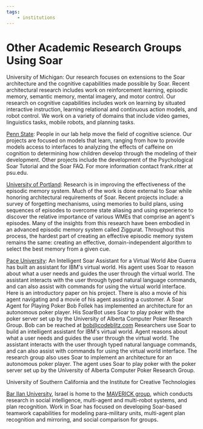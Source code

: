 ```yaml
---
tags:
    - institutions
---
```


<!-- old URL: https://soar.eecs.umich.edu/OtherAcademicGroups -->

# Other Academic Research Groups Using Soar

University of Michigan: Our research focuses on extensions to the Soar
architecture and the cognitive capabilities made possible by Soar. Recent
architectural research includes work on reinforcement learning, episodic memory,
semantic memory, mental imagery, and motor control. Our research on cognitive
capabilities includes work on learning by situated interactive instruction,
learning relational and continuous action models, and robot control. We work on
a variety of domains that include video games, linguistics tasks, mobile robots,
and planning tasks.

[Penn State](http://acs.ist.psu.edu/): People in our lab help move the field of
cognitive science. Our projects are focused on models that learn, ranging from
how to provide models access to interfaces to analyzing the effects of caffeine
on cognition to determining how children develop through the modeling of their
development.  Other projects include the development of the Psychological Soar
Tutorial and the Soar FAQ. For more information contact frank.ritter at psu.edu.


[University of Portland](https://www.up.edu/directory/Andrew-Nuxoll.html): Research is in
improving the effectiveness of the episodic memory system. Much of the work is
done external to Soar while honoring architectural requirements of Soar. Recent
projects include: a survey of forgetting mechanisms, using memories to build
plans, using sequences of episodes to overcome state aliasing and using
experience to discover the relative importance of various WMEs that comprise an
agent's episodes. Many of the insights from this research have been embodied in
an advanced episodic memory system called Ziggurat. Throughout this process, the
hardest part of creating an effective episodic memory system remains the same:
creating an effective, domain-independent algorithm to select the best memory
from a given cue.


[Pace University](http://csis.pace.edu/robotlab/projects.html): An Intelligent
Soar Assistant for a Virtual World Abe Guerra has built an assistant for IBM's
virtual world. His agent uses Soar to reason about what a user needs and guides
the user through the virtual world. The assistant interacts with the user
through typed natural language commands, and can also assist with commands for
using the virtual world interface. Here is an introductory paper on his project.
There is also a movie of his agent navigating and a movie of his agent assisting
a customer. A Soar Agent for Playing Poker Bob Follek has implemented an
architecture for an autonomous poker player. His SoarBot uses Soar to play poker
with the poker server set up by the University of Alberta Computer Poker
Research Group. Bob can be reached at bob@codeblitz.com Researchers use Soar to
build an intelligent assistant for IBM's virtual world. Agent reasons about what
a user needs and guides the user through the virtual world. The assistant
interacts with the user through typed natural language commands, and can also
assist with commands for using the virtual world interface.  The research group
also uses Soar to implement an architecture for an autonomous poker player. The
agent uses Soar to play poker with the poker server set up by the University of
Alberta Computer Poker Research Group.  

University of Southern California
and the Institute for Creative Technologies

[Bar Ilan University](http://www.cs.biu.ac.il/~galk/), Israel is home to the
[MAVERICK group](https://u.cs.biu.ac.il/~kaminkg/maverick/), which conducts research in
social intelligence, multi-agent and multi-robot systems, and plan recognition.
Work in Soar has focused on developing Soar-based teamwork capabilities for
modeling para-military units, multi-agent plan recognition and mirroring, and
social comparison for groups.  
